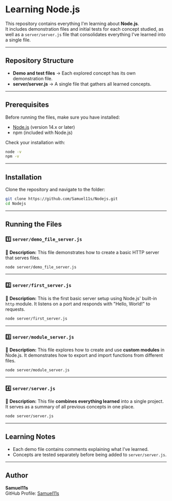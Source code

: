 # Learning Node.js

This repository contains everything I'm learning about **Node.js**.  
It includes demonstration files and initial tests for each concept studied, as well as a `server/server.js` file that consolidates everything I've learned into a single file.  

---

## Repository Structure

- **Demo and test files** → Each explored concept has its own demonstration file.  
- **server/server.js** → A single file that gathers all learned concepts.  

---

## Prerequisites

Before running the files, make sure you have installed:  

- [Node.js](https://nodejs.org/) (version 14.x or later)  
- npm (included with Node.js)  

Check your installation with:  

```bash
node -v
npm -v
```

---

## Installation

Clone the repository and navigate to the folder:  

```bash
git clone https://github.com/Samuel11s/Nodejs.git
cd Nodejs
```

---

## Running the Files

### 1️⃣ `server/demo_file_server.js`
📌 **Description:** This file demonstrates how to create a basic HTTP server that serves files.  

```bash
node server/demo_file_server.js
```

---

### 2️⃣ `server/first_server.js`
📌 **Description:** This is the first basic server setup using Node.js' built-in `http` module. It listens on a port and responds with "Hello, World!" to requests.  

```bash
node server/first_server.js
```

---

### 3️⃣ `server/module_server.js`
📌 **Description:** This file explores how to create and use **custom modules** in Node.js. It demonstrates how to export and import functions from different files.  

```bash
node server/module_server.js
```

---

### 4️⃣ `server/server.js`
📌 **Description:** This file **combines everything learned** into a single project. It serves as a summary of all previous concepts in one place.  

```bash
node server/server.js
```

---

## Learning Notes

- Each demo file contains comments explaining what I’ve learned.  
- Concepts are tested separately before being added to `server/server.js`.  

---

## Author

**Samuel11s**  
GitHub Profile: [Samuel11s](https://github.com/Samuel11s)  